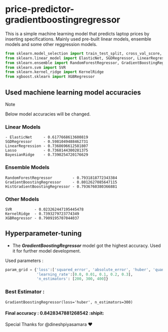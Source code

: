# price-predictor-gradientboostingregressor

This is a simple machine learning model that predicts laptop prices by inserting specifications. Mainly used pre-built linear models, ensemble models and some other reggression models. 

```python
from sklearn.model_selection import train_test_split, cross_val_score, GridSearchCV
from sklearn.linear_model import ElasticNet, SGDRegressor, LinearRegression, Lasso, BayesianRidge
from sklearn.ensemble import RandomForestRegressor, GradientBoostingRegressor, HistGradientBoostingRegressor
from sklearn.svm import SVR
from sklearn.kernel_ridge import KernelRidge
from xgboost.sklearn import XGBRegressor
```

## Used machiene learning model accuracies

> [!NOTE]
> Below model accuracies will be changed.

### Linear Models
```
- ElasticNet     - 0.6177668613600819
SGDRegressor     - 0.5981049488462731
LinearRegression - 0.7368696612581807
Lasso            - 0.7368144300281375
BayesianRidge    - 0.7390254720176629
```

### Ensemble Models
```
RandomForestRegressor         - 0.7931818772343384
GradientBoostingRegressor     - 0.8012627085647115
HistGradientBoostingRegressor - 0.7936760380366881
```

### Other Models
```
SVR          - 0.023262447195445478
KernelRidge  - 0.7393279723774349
XGBRegressor - 0.7909195707044037
```

## Hyperparameter-tuning

- The ***GradientBoostingRegressor*** model got the highest accuracy. Used it for further model development.

Used parameters :
```python
param_grid = {'loss':['squared_error', 'absolute_error', 'huber', 'quantile'],
              'learning_rate':[0.0, 0.01, 0.1, 0.2, 0.3],
              'n_estimators': [200, 300, 400]}
```

### Best Estimator :
```
GradientBoostingRegressor(loss='huber', n_estimators=300)
```
#### Final accuracy : 0.8428347881268542 :shipit:

Special Thanks for  @dineshpiyasamara ❤ 
